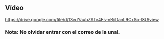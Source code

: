## Vídeo

https://drive.google.com/file/d/13vdYaubZSTv4Fs-nBjiDanL9CxSo-I8U/view

### Nota: No olvidar entrar con el correo de la unal.
